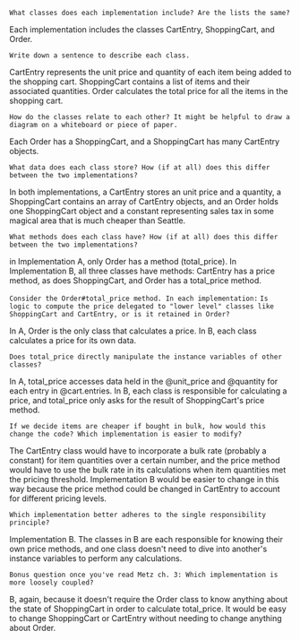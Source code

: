 `What classes does each implementation include? Are the lists the same?`

Each implementation includes the classes CartEntry, ShoppingCart, and Order.

`Write down a sentence to describe each class.`

CartEntry represents the unit price and quantity of each item being added to the shopping cart.
ShoppingCart contains a list of items and their associated quantities.
Order calculates the total price for all the items in the shopping cart.

`How do the classes relate to each other? It might be helpful to draw a diagram on a whiteboard or piece of paper.`

Each Order has a ShoppingCart, and a ShoppingCart has many CartEntry objects.

`What data does each class store? How (if at all) does this differ between the two implementations?`

In both implementations, a CartEntry stores an unit price and a quantity, a ShoppingCart contains an array of CartEntry objects, and an Order holds one ShoppingCart object and a constant representing sales tax in some magical area that is much cheaper than Seattle.

`What methods does each class have? How (if at all) does this differ between the two implementations?`

in Implementation A, only Order has a method (total_price). In Implementation B, all three classes have methods: CartEntry has a price method, as does ShoppingCart, and Order has a total_price method.

`Consider the Order#total_price method. In each implementation:`
`Is logic to compute the price delegated to "lower level" classes like ShoppingCart and CartEntry, or is it retained in Order?`

In A, Order is the only class that calculates a price. In B, each class calculates a price for its own data.

`Does total_price directly manipulate the instance variables of other classes?`

In A, total_price accesses data held in the @unit_price and @quantity for each entry in @cart.entries. In B, each class is responsible for calculating a price, and total_price only asks for the result of ShoppingCart's price method.

`If we decide items are cheaper if bought in bulk, how would this change the code? Which implementation is easier to modify?`

The CartEntry class would have to incorporate a bulk rate (probably a constant) for item quantities over a certain number, and the price method would have to use the bulk rate in its calculations when item quantities met the pricing threshold. Implementation B would be easier to change in this way because the price method could be changed in CartEntry to account for different pricing levels.

`Which implementation better adheres to the single responsibility principle?`

Implementation B. The classes in B are each responsible for knowing their own price methods, and one class doesn't need to dive into another's instance variables to perform any calculations.

`Bonus question once you've read Metz ch. 3: Which implementation is more loosely coupled?`

B, again, because it doesn't require the Order class to know anything about the state of ShoppingCart in order to calculate total_price. It would be easy to change ShoppingCart or CartEntry without needing to change anything about Order.

